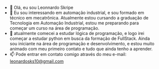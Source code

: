 - 👋 Olá, eu sou Leonnardo Skripe
- 👀 Eu sou interessando em automação industrial, e sou formado em técnico em mecatrônica. Atualmente estou cursando a graduação de Tecnologia em Automação Industrial, estou me preparando para começar um curso na área de programação.
- 🌱 atualmente comecei a estudar lógica de programação, e logo irei começar a estudar python em busca da formação de FullStack. Ainda sou iniciante na área de programação e desenvolvimento, e estou muito animado com meu primeiro contato e tudo que ainda tenho a aprender.
- 📫 Pode entrar em contato comigo através do meu e-mail: leonardosks10@gmail.com


<!---
LSkripe/LSkripe is a ✨ special ✨ repository because its `README.md` (this file) appears on your GitHub profile.
You can click the Preview link to take a look at your changes.
--->
